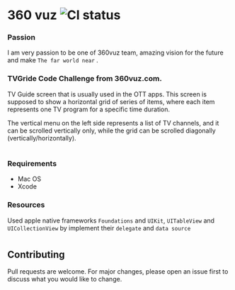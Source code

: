 # 360 vuz ![CI status](http://360vuz.com/assets/logos/white-blue-logo.png)

### Passion 
I am very passion to be one of 360vuz team, amazing vision for the future and make 
`The far world near` .

### TVGride Code Challenge from 360vuz.com. 
TV Guide screen  that is usually used in the OTT apps. 
This screen is supposed to show a horizontal grid of series of items, where each item represents one TV program for a specific time duration.

The vertical menu on the left side represents a list of TV channels, and it can be scrolled vertically only, while the grid can be scrolled diagonally (vertically/horizontally).
#
### Requirements
* Mac OS
* Xcode 

### Resources 
Used apple native frameworks `Foundations` and `UIKit`, `UITableView` and `UICollectionView` by implement their `delegate` and `data source`
#



## Contributing
Pull requests are welcome. For major changes, please open an issue first to discuss what you would like to change.
